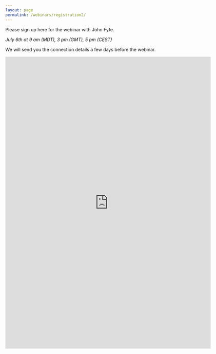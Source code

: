 ```yaml
---
layout: page
permalink: /webinars/registration2/
---
```


Please sign up here for the webinar with John Fyfe.

_July 6th at 9 am (MDT), 3 pm (GMT), 5 pm (CEST)_

We will send you the connection details a few days before the webinar.


<iframe src="https://docs.google.com/forms/d/e/1FAIpQLSfpOKBOyct3_dr29_5TlrxFvIL3_bj-h7iNZYiS-7rYDRkCDw/viewform?embedded=true" width="640" height="909" frameborder="0" marginheight="0" marginwidth="0">Loading…</iframe>
